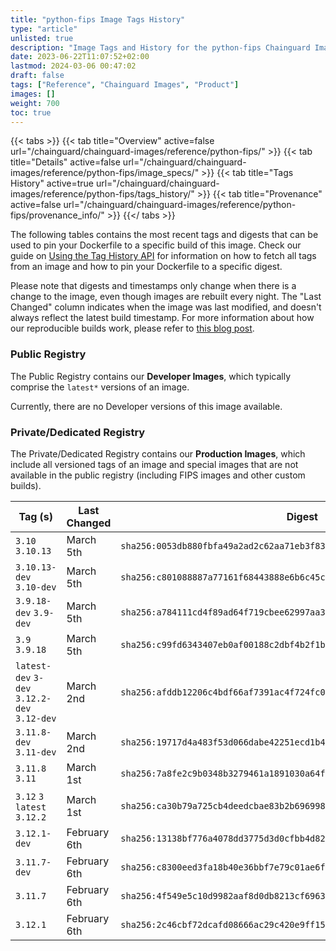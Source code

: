 ```yaml
---
title: "python-fips Image Tags History"
type: "article"
unlisted: true
description: "Image Tags and History for the python-fips Chainguard Image"
date: 2023-06-22T11:07:52+02:00
lastmod: 2024-03-06 00:47:02
draft: false
tags: ["Reference", "Chainguard Images", "Product"]
images: []
weight: 700
toc: true
---
```


{{< tabs >}}
{{< tab title="Overview" active=false url="/chainguard/chainguard-images/reference/python-fips/" >}}
{{< tab title="Details" active=false url="/chainguard/chainguard-images/reference/python-fips/image_specs/" >}}
{{< tab title="Tags History" active=true url="/chainguard/chainguard-images/reference/python-fips/tags_history/" >}}
{{< tab title="Provenance" active=false url="/chainguard/chainguard-images/reference/python-fips/provenance_info/" >}}
{{</ tabs >}}

The following tables contains the most recent tags and digests that can be used to pin your Dockerfile to a specific build of this image. Check our guide on [Using the Tag History API](/chainguard/chainguard-images/using-the-tag-history-api/) for information on how to fetch all tags from an image and how to pin your Dockerfile to a specific digest.

Please note that digests and timestamps only change when there is a change to the image, even though images are rebuilt every night. The "Last Changed" column indicates when the image was last modified, and doesn't always reflect the latest build timestamp. For more information about how our reproducible builds work, please refer to [this blog post](https://www.chainguard.dev/unchained/reproducing-chainguards-reproducible-image-builds).

### Public Registry
The Public Registry contains our **Developer Images**, which typically comprise the `latest*` versions of an image.

Currently, there are no Developer versions of this image available.

### Private/Dedicated Registry
The Private/Dedicated Registry contains our **Production Images**, which include all versioned tags of an image and special images that are not available in the public registry (including FIPS images and other custom builds).

| Tag (s)                                       | Last Changed | Digest                                                                    |
|-----------------------------------------------|--------------|---------------------------------------------------------------------------|
|  `3.10` `3.10.13`                             | March 5th    | `sha256:0053db880fbfa49a2ad2c62aa71eb3f834f228bef98b59720f704ee705fdc9b0` |
|  `3.10.13-dev` `3.10-dev`                     | March 5th    | `sha256:c801088887a77161f68443888e6b6c45ccfd8d9eb31abd5383f289f77e1928d5` |
|  `3.9.18-dev` `3.9-dev`                       | March 5th    | `sha256:a784111cd4f89ad64f719cbee62997aa35366f5b9f9b5615348d3a96e1175e1f` |
|  `3.9` `3.9.18`                               | March 5th    | `sha256:c99fd6343407eb0af00188c2dbf4b2f1ba14e8048123ebc03425ad852b5a636b` |
|  `latest-dev` `3-dev` `3.12.2-dev` `3.12-dev` | March 2nd    | `sha256:afddb12206c4bdf66af7391ac4f724fc0975793245197dea99525ff3b92b2f38` |
|  `3.11.8-dev` `3.11-dev`                      | March 2nd    | `sha256:19717d4a483f53d066dabe42251ecd1b4087d4e140ba5a18f06d371947b80e83` |
|  `3.11.8` `3.11`                              | March 1st    | `sha256:7a8fe2c9b0348b3279461a1891030a64f3189dfab7ea42d7a71a292e26ce830a` |
|  `3.12` `3` `latest` `3.12.2`                 | March 1st    | `sha256:ca30b79a725cb4deedcbae83b2b696998b2e45a21624224e0fbe617661766625` |
|  `3.12.1-dev`                                 | February 6th | `sha256:13138bf776a4078dd3775d3d0cfbb4d82cfc25232643f88afe5a5b57af18b5f4` |
|  `3.11.7-dev`                                 | February 6th | `sha256:c8300eed3fa18b40e36bbf7e79c01ae6febe363b5bfdb8c60bae3674201c7f95` |
|  `3.11.7`                                     | February 6th | `sha256:4f549e5c10d9982aaf8d0db8213cf69632128551640d34034320607490185661` |
|  `3.12.1`                                     | February 6th | `sha256:2c46cbf72dcafd08666ac29c420e9ff156141f8a09d284a8f28e5bbfc9e19986` |

